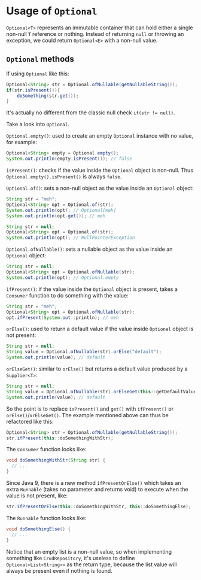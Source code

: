 # Usage of `Optional`

`Optional<T>` represents an immutable container that can hold either a single non-null `T` reference or nothing. Instead of returning `null` or throwing an exception, we could return `Optional<E>` with a non-null value.

## `Optional` methods

If using `Optional` like this:

```java
Optional<String> str = Optional.ofNullable(getNullableString());
if(str.isPresent()){
    doSomething(str.get());
}
```

It's actually no different from the classic null check `if(str != null)`.

Take a look into `Optional`.

`Optional.empty()`: used to create an empty `Optional` instance with no value, for example:

```java
Optional<String> empty = Optional.empty();
System.out.println(empty.isPresent()); // false
```

`isPresent()`: checks if the value inside the `Optional` object is non-null. Thus `Optional.empty().isPresent()` is always `false`.

`Optional.of()`: sets a non-null object as the value inside an `Optional` object:

```java
String str = "meh";
Optional<String> opt = Optional.of(str);
System.out.println(opt); // Optional[meh]
System.out.println(opt.get()); // meh

String str = null;
Optional<String> opt = Optional.of(str);
System.out.println(opt); // NullPointerException
```

`Optional.ofNullable()`: sets a nullable object as the value inside an `Optional` object:

```java
String str = null;
Optional<String> opt = Optional.ofNullable(str);
System.out.println(opt); // Optional.empty
```

`ifPresent()`: if the value inside the `Optional` object is present, takes a `Consumer` function to do something with the value:

```java
String str = "meh";
Optional<String> opt = Optional.ofNullable(str);
opt.ifPresent(System.out::println); // meh
```

`orElse()`: used to return a default value if the value inside `Optional` object is not present:

```java
String str = null;
String value = Optional.ofNullable(str).orElse("default");
System.out.println(value); // default
```

`orElseGet()`: similar to `orElse()` but returns a default value produced by a `Supplier<T>`:

```java
String str = null;
String value = Optional.ofNullable(str).orElseGet(this::getDefaultValue);
System.out.println(value); // default
```

So the point is to replace `isPresent()` and `get()` with `ifPresent()` or `orElse()`/`orElseGet()`. The example mentioned above can thus be refactored like this:

```java
Optional<String> str = Optional.ofNullable(getNullableString());
str.ifPresent(this::doSomethingWithStr);
```

The `Consumer` function looks like:

```java
void doSomethingWithStr(String str) {
  // ...
}
```

Since Java 9, there is a new method `ifPresentOrElse​()` which takes an extra `Runnable` (takes no parameter and returns void) to execute when the value is not present, like:

```java
str.ifPresentOrElse(this::doSomethingWithStr, this::doSomethingElse);
```

The `Runnable` function looks like:

```java
void doSomethingElse() {
  // ...
}
```

Notice that an empty list is a non-null value, so when implementing something like `CrudRepository`, it's useless to define `Optional<List<String>>` as the return type, because the list value will always be present even if nothing is found.
